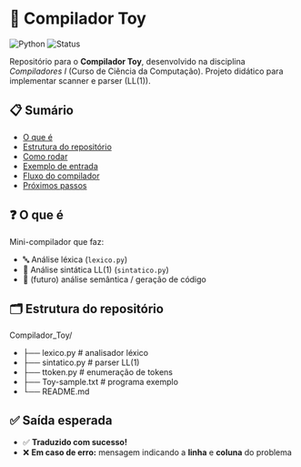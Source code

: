 # 🧰 Compilador Toy

![Python](https://img.shields.io/badge/python-3.10%2B-blue) ![Status](https://img.shields.io/badge/status-desenvolvimento-yellow)

Repositório para o **Compilador Toy**, desenvolvido na disciplina *Compiladores I* (Curso de Ciência da Computação). Projeto didático para implementar scanner e parser (LL(1)).


## 📋 Sumário
- [O que é](#o-que-é)  
- [Estrutura do repositório](#estrutura-do-repositório)  
- [Como rodar](#como-rodar)  
- [Exemplo de entrada](#exemplo-de-entrada)  
- [Fluxo do compilador](#fluxo-do-compilador)  
- [Próximos passos](#próximos-passos)


## ❓ O que é
Mini-compilador que faz:
- 🔤 Análise léxica (`lexico.py`)
- 🌳 Análise sintática LL(1) (`sintatico.py`)
- 🧠 (futuro) análise semântica / geração de código


## 🗂 Estrutura do repositório
Compilador_Toy/
- ├── lexico.py # analisador léxico
- ├── sintatico.py # parser LL(1)
- ├── ttoken.py # enumeração de tokens
- ├── Toy-sample.txt # programa exemplo
- └── README.md


## ✅ Saída esperada

- ✅ **Traduzido com sucesso!**
- ❌ **Em caso de erro:** mensagem indicando a **linha** e **coluna** do problema
